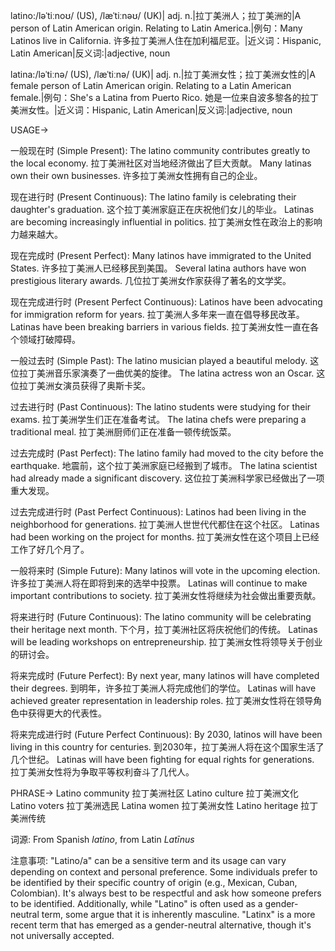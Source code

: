 latino:/ləˈtiːnoʊ/ (US), /læˈtiːnəʊ/ (UK)| adj. n.|拉丁美洲人；拉丁美洲的|A person of Latin American origin.  Relating to Latin America.|例句：Many Latinos live in California. 许多拉丁美洲人住在加利福尼亚。|近义词：Hispanic, Latin American|反义词:|adjective, noun

latina:/ləˈtiːnə/ (US), /læˈtiːnə/ (UK)| adj. n.|拉丁美洲女性；拉丁美洲女性的|A female person of Latin American origin. Relating to a Latin American female.|例句：She's a Latina from Puerto Rico. 她是一位来自波多黎各的拉丁美洲女性。|近义词：Hispanic, Latin American|反义词:|adjective, noun


USAGE->

一般现在时 (Simple Present):
The latino community contributes greatly to the local economy. 拉丁美洲社区对当地经济做出了巨大贡献。
Many latinas own their own businesses. 许多拉丁美洲女性拥有自己的企业。


现在进行时 (Present Continuous):
The latino family is celebrating their daughter's graduation.  这个拉丁美洲家庭正在庆祝他们女儿的毕业。
Latinas are becoming increasingly influential in politics. 拉丁美洲女性在政治上的影响力越来越大。


现在完成时 (Present Perfect):
Many latinos have immigrated to the United States. 许多拉丁美洲人已经移民到美国。
Several latina authors have won prestigious literary awards. 几位拉丁美洲女作家获得了著名的文学奖。


现在完成进行时 (Present Perfect Continuous):
Latinos have been advocating for immigration reform for years. 拉丁美洲人多年来一直在倡导移民改革。
Latinas have been breaking barriers in various fields. 拉丁美洲女性一直在各个领域打破障碍。


一般过去时 (Simple Past):
The latino musician played a beautiful melody.  这位拉丁美洲音乐家演奏了一曲优美的旋律。
The latina actress won an Oscar.  这位拉丁美洲女演员获得了奥斯卡奖。


过去进行时 (Past Continuous):
The latino students were studying for their exams. 拉丁美洲学生们正在准备考试。
The latina chefs were preparing a traditional meal. 拉丁美洲厨师们正在准备一顿传统饭菜。


过去完成时 (Past Perfect):
The latino family had moved to the city before the earthquake.  地震前，这个拉丁美洲家庭已经搬到了城市。
The latina scientist had already made a significant discovery.  这位拉丁美洲科学家已经做出了一项重大发现。


过去完成进行时 (Past Perfect Continuous):
Latinos had been living in the neighborhood for generations. 拉丁美洲人世世代代都住在这个社区。
Latinas had been working on the project for months. 拉丁美洲女性在这个项目上已经工作了好几个月了。


一般将来时 (Simple Future):
Many latinos will vote in the upcoming election. 许多拉丁美洲人将在即将到来的选举中投票。
Latinas will continue to make important contributions to society. 拉丁美洲女性将继续为社会做出重要贡献。


将来进行时 (Future Continuous):
The latino community will be celebrating their heritage next month.  下个月，拉丁美洲社区将庆祝他们的传统。
Latinas will be leading workshops on entrepreneurship. 拉丁美洲女性将领导关于创业的研讨会。


将来完成时 (Future Perfect):
By next year, many latinos will have completed their degrees.  到明年，许多拉丁美洲人将完成他们的学位。
Latinas will have achieved greater representation in leadership roles.  拉丁美洲女性将在领导角色中获得更大的代表性。


将来完成进行时 (Future Perfect Continuous):
By 2030, latinos will have been living in this country for centuries. 到2030年，拉丁美洲人将在这个国家生活了几个世纪。
Latinas will have been fighting for equal rights for generations. 拉丁美洲女性将为争取平等权利奋斗了几代人。



PHRASE->
Latino community 拉丁美洲社区
Latino culture 拉丁美洲文化
Latino voters 拉丁美洲选民
Latina women 拉丁美洲女性
Latino heritage 拉丁美洲传统


词源: From Spanish *latino*, from Latin *Latīnus*

注意事项:  "Latino/a" can be a sensitive term and its usage can vary depending on context and personal preference.  Some individuals prefer to be identified by their specific country of origin (e.g., Mexican, Cuban, Colombian).  It's always best to be respectful and ask how someone prefers to be identified.  Additionally, while "Latino" is often used as a gender-neutral term, some argue that it is inherently masculine.  "Latinx" is a more recent term that has emerged as a gender-neutral alternative, though it's not universally accepted.
